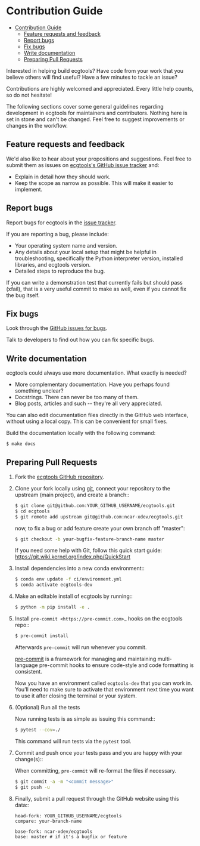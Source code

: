 # Contribution Guide

- [Contribution Guide](#contribution-guide)
  - [Feature requests and feedback](#feature-requests-and-feedback)
  - [Report bugs](#report-bugs)
  - [Fix bugs](#fix-bugs)
  - [Write documentation](#write-documentation)
  - [Preparing Pull Requests](#preparing-pull-requests)

Interested in helping build ecgtools? Have code from your work that
you believe others will find useful? Have a few minutes to tackle an issue?

Contributions are highly welcomed and appreciated. Every little help counts,
so do not hesitate!

The following sections cover some general guidelines
regarding development in ecgtools for maintainers and contributors.
Nothing here is set in stone and can't be changed.
Feel free to suggest improvements or changes in the workflow.

## Feature requests and feedback

We'd also like to hear about your propositions and suggestions. Feel free to
submit them as issues on [ecgtools's GitHub issue tracker](https://github.com/ncar-xdev/ecgtools) and:

- Explain in detail how they should work.
- Keep the scope as narrow as possible. This will make it easier to implement.

## Report bugs

Report bugs for ecgtools in the [issue tracker](https://github.com/ncar-xdev/ecgtools).

If you are reporting a bug, please include:

- Your operating system name and version.
- Any details about your local setup that might be helpful in troubleshooting,
  specifically the Python interpreter version, installed libraries, and ecgtools
  version.
- Detailed steps to reproduce the bug.

If you can write a demonstration test that currently fails but should pass
(xfail), that is a very useful commit to make as well, even if you cannot
fix the bug itself.

## Fix bugs

Look through the [GitHub issues for bugs](https://github.com/ncar-xdev/ecgtools/labels/type:%20bug).

Talk to developers to find out how you can fix specific bugs.

## Write documentation

ecgtools could always use more documentation. What exactly is needed?

- More complementary documentation. Have you perhaps found something unclear?
- Docstrings. There can never be too many of them.
- Blog posts, articles and such -- they're all very appreciated.

You can also edit documentation files directly in the GitHub web interface,
without using a local copy. This can be convenient for small fixes.

Build the documentation locally with the following command:

```bash
$ make docs
```

## Preparing Pull Requests

1. Fork the [ecgtools GitHub repository](https://github.com/ncar-xdev/ecgtools).

2. Clone your fork locally using [git](https://git-scm.com/), connect your repository
   to the upstream (main project), and create a branch::

   ```bash
   $ git clone git@github.com:YOUR_GITHUB_USERNAME/ecgtools.git
   $ cd ecgtools
   $ git remote add upstream git@github.com:ncar-xdev/ecgtools.git
   ```

   now, to fix a bug or add feature create your own branch off "master":

   ```bash
   $ git checkout -b your-bugfix-feature-branch-name master
   ```

   If you need some help with Git, follow this quick start
   guide: https://git.wiki.kernel.org/index.php/QuickStart

3. Install dependencies into a new conda environment::

   ```bash
   $ conda env update -f ci/environment.yml
   $ conda activate ecgtools-dev
   ```

4. Make an editable install of ecgtools by running::

   ```bash
   $ python -m pip install -e .
   ```

5. Install `pre-commit <https://pre-commit.com>`\_ hooks on the ecgtools repo::

   ```bash
   $ pre-commit install
   ```

   Afterwards `pre-commit` will run whenever you commit.

   [pre-commit](https://pre-commit.com) is a framework for managing and maintaining multi-language pre-commit hooks to ensure code-style and code formatting is consistent.

   Now you have an environment called `ecgtools-dev` that you can work in.
   You’ll need to make sure to activate that environment next time you want
   to use it after closing the terminal or your system.

6. (Optional) Run all the tests

   Now running tests is as simple as issuing this command::

   ```bash
   $ pytest --cov=./
   ```

   This command will run tests via the `pytest` tool.

7. Commit and push once your tests pass and you are happy with your change(s)::

   When committing, `pre-commit` will re-format the files if necessary.

   ```bash
   $ git commit -a -m "<commit message>"
   $ git push -u
   ```

8. Finally, submit a pull request through the GitHub website using this data::

   ```console
   head-fork: YOUR_GITHUB_USERNAME/ecgtools
   compare: your-branch-name

   base-fork: ncar-xdev/ecgtools
   base: master # if it's a bugfix or feature
   ```
